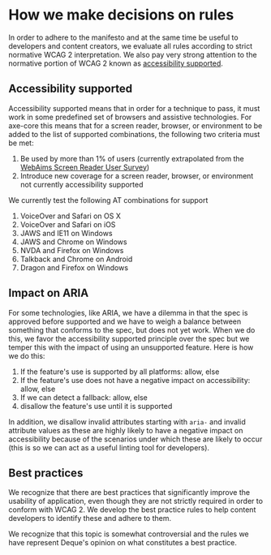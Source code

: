 # How we make decisions on rules

In order to adhere to the manifesto and at the same time be useful to developers and content creators, we evaluate all rules according to strict normative WCAG 2 interpretation. We also pay very strong attention to the normative portion of WCAG 2 known as [accessibility supported](https://www.w3.org/TR/WCAG20/#accessibility-supporteddef).

## Accessibility supported

Accessibility supported means that in order for a technique to pass, it must work in some predefined set of browsers and assistive technologies. For axe-core this means that for a screen reader, browser, or environment to be added to the list of supported combinations, the following two criteria must be met:

1. Be used by more than 1% of users (currently extrapolated from the [WebAims Screen Reader User Survey](https://webaim.org/projects/screenreadersurvey8/#browsercombos))
1. Introduce new coverage for a screen reader, browser, or environment not currently accessibility supported

We currently test the following AT combinations for support

1. VoiceOver and Safari on OS X
1. VoiceOver and Safari on iOS
1. JAWS and IE11 on Windows
1. JAWS and Chrome on Windows
1. NVDA and Firefox on Windows
1. Talkback and Chrome on Android
1. Dragon and Firefox on Windows

## Impact on ARIA

For some technologies, like ARIA, we have a dilemma in that the spec is approved before supported and we have to weigh a balance between something that conforms to the spec, but does not yet work. When we do this, we favor the accessibility supported principle over the spec but we temper this with the impact of using an unsupported feature. Here is how we do this:

1. If the feature's use is supported by all platforms: allow, else
1. If the feature's use does not have a negative impact on accessibility: allow, else
1. If we can detect a fallback: allow, else
1. disallow the feature's use until it is supported

In addition, we disallow invalid attributes starting with `aria-` and invalid attribute values as these are highly likely to have a negative impact on accessibility because of the scenarios under which these are likely to occur (this is so we can act as a useful linting tool for developers).

## Best practices

We recognize that there are best practices that significantly improve the usability of application, even though they are not strictly required in order to conform with WCAG 2. We develop the best practice rules to help content developers to identify these and adhere to them.

We recognize that this topic is somewhat controversial and the rules we have represent Deque's opinion on what constitutes a best practice.
